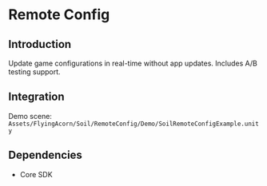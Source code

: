# Remote Config

## Introduction

Update game configurations in real-time without app updates. Includes A/B testing support.

## Integration

Demo scene: `Assets/FlyingAcorn/Soil/RemoteConfig/Demo/SoilRemoteConfigExample.unity`

## Dependencies

- Core SDK